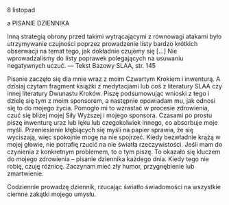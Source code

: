 8 listopad

a
PISANIE DZIENNIKA 

 Inną strategią obrony przed takimi wytrącającymi z równowagi atakami było utrzymywanie czujności poprzez prowadzenie listy bardzo krótkich obserwacji na temat tego, jak dokładnie czujemy się [...] Nie wprowadzaliśmy do listy poprawek polegających na usuwaniu negatywnych uczuć. — Tekst Bazowy SLAA, str. 145

 Pisanie zaczęło się dla mnie wraz z moim Czwartym Krokiem i inwenturą. A dzisiaj czytam fragment książki z medytacjami lub coś z literatury SLAA czy innej literatury Dwunastu Kroków. Piszę podsumowując wnioski z tego i dzielę się tym z moim sponsorem, a następnie opowiadam mu, jak odnosi się to do mojego życia. Pomogło mi to wzrastać w procesie zdrowienia, czuć się bliżej mojej Siły Wyższej i mojego sponsora. Czasami po prostu piszę inwenturę uraz lub lęku lub czegokolwiek innego, co absorbuje moje myśli. Przeniesienie kłębiących się myśli na papier sprawia, że się wyciszają, więc spokojnie mogę na nie spojrzeć. Kiedy bezwładnie krążą w mojej głowie, nie potrafię rzucić na nie światła rzeczywistości. Jeśli mam do czynienia z konkretnym problemem, to o tym piszę. To okazało się kluczem do mojego zdrowienia – pisanie dziennika każdego dnia. Kiedy tego nie robię, czuję różnicę. Zaczynam mieć zły humor, przygnębienie lub zmartwienie.

 Codziennie prowadzę dziennik, rzucając światło świadomości na wszystkie ciemne zakątki mojego umysłu. 
